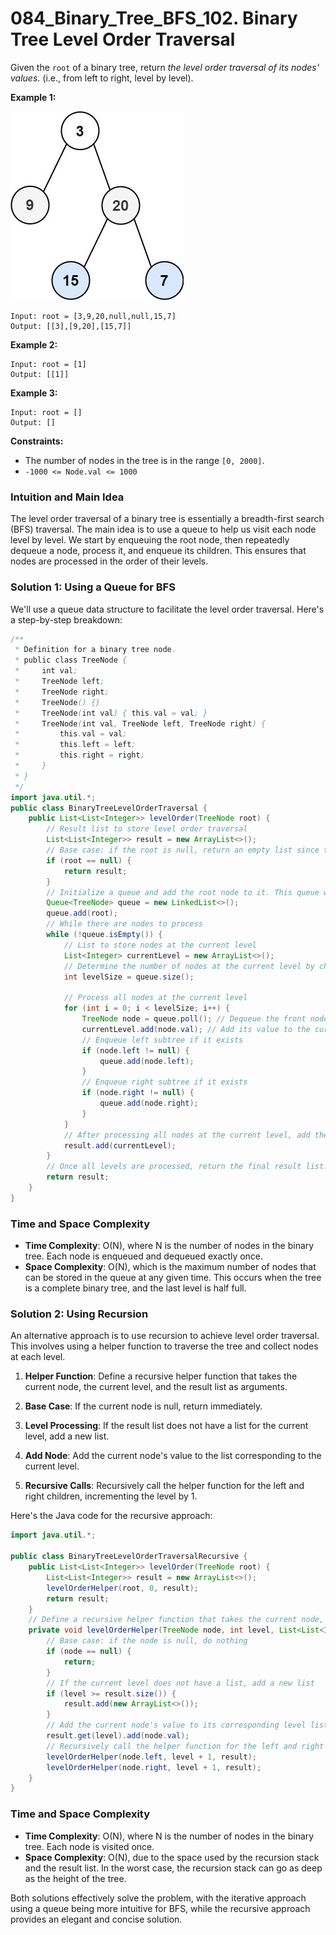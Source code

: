 # 084_Binary_Tree_BFS_102. Binary Tree Level Order Traversal

Given the `root` of a binary tree, return *the level order traversal of its nodes' values*. (i.e., from left to right, level by level).

**Example 1:**

![img](https://raw.githubusercontent.com/JedLee6/PublicPicBed/main/uPic/tree1.jpg)

```
Input: root = [3,9,20,null,null,15,7]
Output: [[3],[9,20],[15,7]]
```

**Example 2:**

```
Input: root = [1]
Output: [[1]]
```

**Example 3:**

```
Input: root = []
Output: []
```

 

**Constraints:**

- The number of nodes in the tree is in the range `[0, 2000]`.
- `-1000 <= Node.val <= 1000`



### Intuition and Main Idea

The level order traversal of a binary tree is essentially a breadth-first search (BFS) traversal. The main idea is to use a queue to help us visit each node level by level. We start by enqueuing the root node, then repeatedly dequeue a node, process it, and enqueue its children. This ensures that nodes are processed in the order of their levels.

### Solution 1: Using a Queue for BFS

We'll use a queue data structure to facilitate the level order traversal. Here's a step-by-step breakdown:

```java
/**
 * Definition for a binary tree node.
 * public class TreeNode {
 *     int val;
 *     TreeNode left;
 *     TreeNode right;
 *     TreeNode() {}
 *     TreeNode(int val) { this.val = val; }
 *     TreeNode(int val, TreeNode left, TreeNode right) {
 *         this.val = val;
 *         this.left = left;
 *         this.right = right;
 *     }
 * }
 */
import java.util.*;
public class BinaryTreeLevelOrderTraversal {
    public List<List<Integer>> levelOrder(TreeNode root) {
        // Result list to store level order traversal
        List<List<Integer>> result = new ArrayList<>();
        // Base case: if the root is null, return an empty list since there are no nodes to traverse.
        if (root == null) {
            return result;
        }
        // Initialize a queue and add the root node to it. This queue will help us keep track of nodes to be processed at each level.
        Queue<TreeNode> queue = new LinkedList<>();
        queue.add(root);
        // While there are nodes to process
        while (!queue.isEmpty()) {
            // List to store nodes at the current level
            List<Integer> currentLevel = new ArrayList<>();
            // Determine the number of nodes at the current level by checking the queue size.
            int levelSize = queue.size();
            
            // Process all nodes at the current level
            for (int i = 0; i < levelSize; i++) {
                TreeNode node = queue.poll(); // Dequeue the front node
                currentLevel.add(node.val); // Add its value to the current level list
                // Enqueue left subtree if it exists
                if (node.left != null) {
                    queue.add(node.left);
                }
                // Enqueue right subtree if it exists
                if (node.right != null) {
                    queue.add(node.right);
                }
            }
            // After processing all nodes at the current level, add the level's result list to the final result list.
            result.add(currentLevel);
        }
        // Once all levels are processed, return the final result list.
        return result;
    }
}
```

### Time and Space Complexity

- **Time Complexity**: O(N), where N is the number of nodes in the binary tree. Each node is enqueued and dequeued exactly once.
- **Space Complexity**: O(N), which is the maximum number of nodes that can be stored in the queue at any given time. This occurs when the tree is a complete binary tree, and the last level is half full.

### Solution 2: Using Recursion

An alternative approach is to use recursion to achieve level order traversal. This involves using a helper function to traverse the tree and collect nodes at each level.

1. **Helper Function**: Define a recursive helper function that takes the current node, the current level, and the result list as arguments.

2. **Base Case**: If the current node is null, return immediately.

3. **Level Processing**: If the result list does not have a list for the current level, add a new list.

4. **Add Node**: Add the current node's value to the list corresponding to the current level.

5. **Recursive Calls**: Recursively call the helper function for the left and right children, incrementing the level by 1.

Here's the Java code for the recursive approach:

```java
import java.util.*;

public class BinaryTreeLevelOrderTraversalRecursive {
    public List<List<Integer>> levelOrder(TreeNode root) {
        List<List<Integer>> result = new ArrayList<>();
        levelOrderHelper(root, 0, result);
        return result;
    }
    // Define a recursive helper function that takes the current node, the current level, and the result list as arguments.
    private void levelOrderHelper(TreeNode node, int level, List<List<Integer>> result) {
        // Base case: if the node is null, do nothing
        if (node == null) {
            return;
        }
        // If the current level does not have a list, add a new list
        if (level >= result.size()) {
            result.add(new ArrayList<>());
        } 
        // Add the current node's value to its corresponding level list
        result.get(level).add(node.val);
        // Recursively call the helper function for the left and right children, incrementing the level by 1.
        levelOrderHelper(node.left, level + 1, result);
        levelOrderHelper(node.right, level + 1, result);
    }
}
```

### Time and Space Complexity

- **Time Complexity**: O(N), where N is the number of nodes in the binary tree. Each node is visited once.
- **Space Complexity**: O(N), due to the space used by the recursion stack and the result list. In the worst case, the recursion stack can go as deep as the height of the tree.

Both solutions effectively solve the problem, with the iterative approach using a queue being more intuitive for BFS, while the recursive approach provides an elegant and concise solution.

